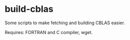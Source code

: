 # build-cblas

Some scripts to make fetching and building CBLAS easier.

Requires: FORTRAN and C compiler, wget.

